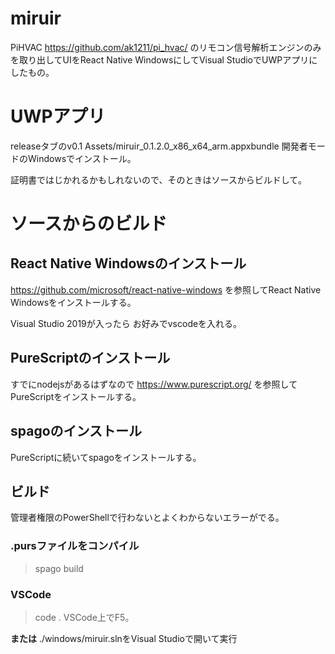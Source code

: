 # miruir
PiHVAC https://github.com/ak1211/pi_hvac/
のリモコン信号解析エンジンのみを取り出してUIをReact Native WindowsにしてVisual StudioでUWPアプリにしたもの。

# UWPアプリ
releaseタブのv0.1 Assets/miruir_0.1.2.0_x86_x64_arm.appxbundle
開発者モードのWindowsでインストール。

証明書ではじかれるかもしれないので、そのときはソースからビルドして。

# ソースからのビルド
## React Native Windowsのインストール
https://github.com/microsoft/react-native-windows
を参照してReact Native Windowsをインストールする。

Visual Studio 2019が入ったら
お好みでvscodeを入れる。

## PureScriptのインストール
すでにnodejsがあるはずなので
https://www.purescript.org/
を参照してPureScriptをインストールする。

## spagoのインストール
PureScriptに続いてspagoをインストールする。

## ビルド
管理者権限のPowerShellで行わないとよくわからないエラーがでる。

### .pursファイルをコンパイル
> spago build

### VSCode
> code .
VSCode上でF5。

**または**
./windows/miruir.slnをVisual Studioで開いて実行
